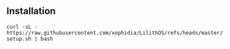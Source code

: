 ## Installation

`curl -sL - https://raw.githubusercontent.com/xophidia/LilithOS/refs/heads/master/setup.sh | bash`
